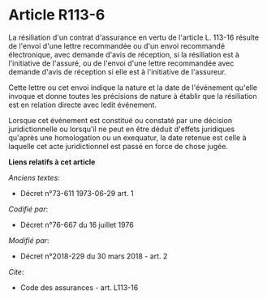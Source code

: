 # Article R113-6

La résiliation d'un contrat d'assurance en vertu de l'article L. 113-16 résulte de l'envoi d'une lettre recommandée ou d'un
envoi recommandé électronique, avec demande d'avis de réception, si la résiliation est à l'initiative de l'assuré, ou de
l'envoi d'une lettre recommandée avec demande d'avis de réception si elle est à l'initiative de l'assureur.

Cette lettre ou cet envoi indique la nature et la date de l'événement qu'elle invoque et donne toutes les précisions de
nature à établir que la résiliation est en relation directe avec ledit événement.

Lorsque cet événement est constitué ou constaté par une décision juridictionnelle ou lorsqu'il ne peut en être déduit
d'effets juridiques qu'après une homologation ou un exequatur, la date retenue est celle à laquelle cet acte juridictionnel
est passé en force de chose jugée.

**Liens relatifs à cet article**

_Anciens textes_:

  - Décret n°73-611 1973-06-29 art. 1

_Codifié par_:

  - Décret n°76-667 du 16 juillet 1976

_Modifié par_:

  - Décret n°2018-229 du 30 mars 2018 - art. 2

_Cite_:

  - Code des assurances - art. L113-16
